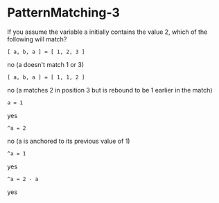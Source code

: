 # PatternMatching-3

If you assume the variable a initially contains the value 2, which of the following will match?

    [ a, b, a ] = [ 1, 2, 3 ]

no (a doesn't match 1 or 3)

    [ a, b, a ] = [ 1, 1, 2 ]

no (a matches 2 in position 3 but is rebound to be 1 earlier in the match)

    a = 1

yes

    ^a = 2

no (a is anchored to its previous value of 1)

    ^a = 1

yes

    ^a = 2 - a

yes

